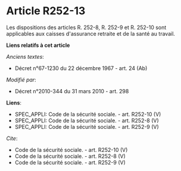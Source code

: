 # Article R252-13

Les dispositions des articles R. 252-8, R. 252-9 et R. 252-10 sont applicables aux caisses d'assurance retraite et de la
santé au travail.

**Liens relatifs à cet article**

_Anciens textes_:

  - Décret n°67-1230 du 22 décembre 1967 - art. 24 (Ab)

_Modifié par_:

  - Décret n°2010-344 du 31 mars 2010 - art. 298

**Liens**:

  - SPEC_APPLI: Code de la sécurité sociale. - art. R252-10 (V)
  - SPEC_APPLI: Code de la sécurité sociale. - art. R252-8 (V)
  - SPEC_APPLI: Code de la sécurité sociale. - art. R252-9 (V)

_Cite_:

  - Code de la sécurité sociale. - art. R252-10 (V)
  - Code de la sécurité sociale. - art. R252-8 (V)
  - Code de la sécurité sociale. - art. R252-9 (V)
